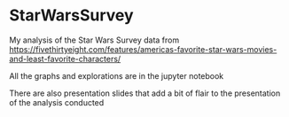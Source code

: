 # StarWarsSurvey
 
My analysis of the Star Wars Survey data from https://fivethirtyeight.com/features/americas-favorite-star-wars-movies-and-least-favorite-characters/

All the graphs and explorations are in the jupyter notebook

There are also presentation slides that add a bit of flair to the presentation of the analysis conducted